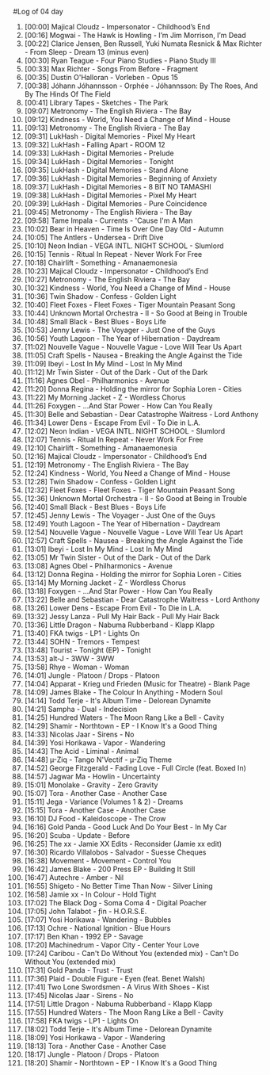 #Log of 04 day

1. [00:00] Majical Cloudz - Impersonator - Childhood’s End
1. [00:16] Mogwai - The Hawk is Howling - I’m Jim Morrison, I’m Dead
1. [00:22] Clarice Jensen, Ben Russell, Yuki Numata Resnick & Max Richter - From Sleep - Dream 13 (minus even)
1. [00:30] Ryan Teague - Four Piano Studies - Piano Study III
1. [00:33] Max Richter - Songs From Before - Fragment
1. [00:35] Dustin O'Halloran - Vorleben - Opus 15
1. [00:38] Jóhann Jóhannsson - Orphée - Jóhannsson: By The Roes, And By The Hinds Of The Field
1. [00:41] Library Tapes - Sketches - The Park
1. [09:07] Metronomy - The English Riviera - The Bay
1. [09:12] Kindness - World, You Need a Change of Mind - House
1. [09:13] Metronomy - The English Riviera - The Bay
1. [09:31] LukHash - Digital Memories - Pixel My Heart
1. [09:32] LukHash - Falling Apart - ROOM 12
1. [09:33] LukHash - Digital Memories - Prelude
1. [09:34] LukHash - Digital Memories - Tonight
1. [09:35] LukHash - Digital Memories - Stand Alone
1. [09:36] LukHash - Digital Memories - Beginning of Anxiety
1. [09:37] LukHash - Digital Memories - 8 BIT NO TAMASHI
1. [09:38] LukHash - Digital Memories - Pixel My Heart
1. [09:39] LukHash - Digital Memories - Pure Coincidence
1. [09:45] Metronomy - The English Riviera - The Bay
1. [09:58] Tame Impala - Currents - 'Cause I'm A Man
1. [10:02] Bear in Heaven - Time Is Over One Day Old - Autumn
1. [10:05] The Antlers - Undersea - Drift Dive
1. [10:10] Neon Indian - VEGA INTL. NIGHT SCHOOL - Slumlord
1. [10:15] Tennis - Ritual In Repeat - Never Work For Free
1. [10:18] Chairlift - Something - Amanaemonesia
1. [10:23] Majical Cloudz - Impersonator - Childhood’s End
1. [10:27] Metronomy - The English Riviera - The Bay
1. [10:32] Kindness - World, You Need a Change of Mind - House
1. [10:36] Twin Shadow - Confess - Golden Light
1. [10:40] Fleet Foxes - Fleet Foxes - Tiger Mountain Peasant Song
1. [10:44] Unknown Mortal Orchestra - II - So Good at Being in Trouble
1. [10:48] Small Black - Best Blues - Boys Life
1. [10:53] Jenny Lewis - The Voyager - Just One of the Guys
1. [10:56] Youth Lagoon - The Year of Hibernation - Daydream
1. [11:02] Nouvelle Vague - Nouvelle Vague - Love Will Tear Us Apart
1. [11:05] Craft Spells - Nausea - Breaking the Angle Against the Tide
1. [11:09] Ibeyi - Lost In My Mind - Lost In My Mind
1. [11:12] Mr Twin Sister - Out of the Dark - Out of the Dark
1. [11:16] Agnes Obel - Philharmonics - Avenue
1. [11:20] Donna Regina - Holding the mirror for Sophia Loren - Cities
1. [11:22] My Morning Jacket - Z - Wordless Chorus
1. [11:26] Foxygen - …And Star Power - How Can You Really
1. [11:30] Belle and Sebastian - Dear Catastrophe Waitress - Lord Anthony
1. [11:34] Lower Dens - Escape From Evil - To Die in L.A.
1. [12:02] Neon Indian - VEGA INTL. NIGHT SCHOOL - Slumlord
1. [12:07] Tennis - Ritual In Repeat - Never Work For Free
1. [12:10] Chairlift - Something - Amanaemonesia
1. [12:16] Majical Cloudz - Impersonator - Childhood’s End
1. [12:19] Metronomy - The English Riviera - The Bay
1. [12:24] Kindness - World, You Need a Change of Mind - House
1. [12:28] Twin Shadow - Confess - Golden Light
1. [12:32] Fleet Foxes - Fleet Foxes - Tiger Mountain Peasant Song
1. [12:36] Unknown Mortal Orchestra - II - So Good at Being in Trouble
1. [12:40] Small Black - Best Blues - Boys Life
1. [12:45] Jenny Lewis - The Voyager - Just One of the Guys
1. [12:49] Youth Lagoon - The Year of Hibernation - Daydream
1. [12:54] Nouvelle Vague - Nouvelle Vague - Love Will Tear Us Apart
1. [12:57] Craft Spells - Nausea - Breaking the Angle Against the Tide
1. [13:01] Ibeyi - Lost In My Mind - Lost In My Mind
1. [13:05] Mr Twin Sister - Out of the Dark - Out of the Dark
1. [13:08] Agnes Obel - Philharmonics - Avenue
1. [13:12] Donna Regina - Holding the mirror for Sophia Loren - Cities
1. [13:14] My Morning Jacket - Z - Wordless Chorus
1. [13:18] Foxygen - …And Star Power - How Can You Really
1. [13:22] Belle and Sebastian - Dear Catastrophe Waitress - Lord Anthony
1. [13:26] Lower Dens - Escape From Evil - To Die in L.A.
1. [13:32] Jessy Lanza - Pull My Hair Back - Pull My Hair Back
1. [13:36] Little Dragon - Nabuma Rubberband - Klapp Klapp
1. [13:40] FKA twigs - LP1 - Lights On
1. [13:44] SOHN - Tremors - Tempest
1. [13:48] Tourist - Tonight (EP) - Tonight
1. [13:53] alt-J - 3WW - 3WW
1. [13:58] Rhye - Woman - Woman
1. [14:01] Jungle - Platoon / Drops - Platoon
1. [14:04] Apparat - Krieg und Frieden (Music for Theatre) - Blank Page
1. [14:09] James Blake - The Colour In Anything - Modern Soul
1. [14:14] Todd Terje - It's Album Time - Delorean Dynamite
1. [14:21] Sampha - Dual - Indecision
1. [14:25] Hundred Waters - The Moon Rang Like a Bell - Cavity
1. [14:29] Shamir - Northtown - EP - I Know It's a Good Thing
1. [14:33] Nicolas Jaar - Sirens - No
1. [14:39] Yosi Horikawa - Vapor - Wandering
1. [14:43] The Acid - Liminal - Animal
1. [14:48] µ-Ziq - Tango N'Vectif - µ-Ziq Theme
1. [14:52] George Fitzgerald - Fading Love - Full Circle (feat. Boxed In)
1. [14:57] Jagwar Ma - Howlin - Uncertainty
1. [15:01] Monolake - Gravity - Zero Gravity
1. [15:07] Tora - Another Case - Another Case
1. [15:11] Jega - Variance (Volumes 1 & 2) - Dreams
1. [15:15] Tora - Another Case - Another Case
1. [16:10] DJ Food - Kaleidoscope - The Crow
1. [16:16] Gold Panda - Good Luck And Do Your Best - In My Car
1. [16:20] Scuba - Update - Before
1. [16:25] The xx - Jamie XX Edits - Reconsider (Jamie xx edit)
1. [16:30] Ricardo Villalobos - Salvador - Suesse Cheques
1. [16:38] Movement - Movement - Control You
1. [16:42] James Blake - 200 Press EP - Building It Still
1. [16:47] Autechre - Amber - Nil
1. [16:55] Shigeto - No Better Time Than Now - Silver Lining
1. [16:58] Jamie xx - In Colour - Hold Tight
1. [17:02] The Black Dog - Soma Coma 4 - Digital Poacher
1. [17:05] John Talabot - ƒin - H.O.R.S.E.
1. [17:07] Yosi Horikawa - Wandering - Bubbles
1. [17:13] Ochre - National Ignition - Blue Hours
1. [17:17] Ben Khan - 1992 EP - Savage
1. [17:20] Machinedrum - Vapor City - Center Your Love
1. [17:24] Caribou - Can't Do Without You (extended mix) - Can't Do Without You (extended mix)
1. [17:31] Gold Panda - Trust - Trust
1. [17:36] Plaid - Double Figure - Eyen (feat. Benet Walsh)
1. [17:41] Two Lone Swordsmen - A Virus With Shoes - Kist
1. [17:45] Nicolas Jaar - Sirens - No
1. [17:51] Little Dragon - Nabuma Rubberband - Klapp Klapp
1. [17:55] Hundred Waters - The Moon Rang Like a Bell - Cavity
1. [17:58] FKA twigs - LP1 - Lights On
1. [18:02] Todd Terje - It's Album Time - Delorean Dynamite
1. [18:09] Yosi Horikawa - Vapor - Wandering
1. [18:13] Tora - Another Case - Another Case
1. [18:17] Jungle - Platoon / Drops - Platoon
1. [18:20] Shamir - Northtown - EP - I Know It's a Good Thing
